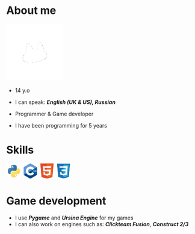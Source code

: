 # About me
<img width="150" height="150" src="assets/koirdev_spin.gif"></a>
- 14 y.o
- I can speak: ***English (UK & US), Russian***
- Programmer & Game developer
- I have been programming for 5 years

  <!-- For my first games I used Pocket Code --!>
  
 # Skills
 <img width="40" height="40" src="assets/python.png"></a>
 <img width="40" height="40" src="assets/cpp.png"></a>
 <img width="40" height="40" src="assets/html5.png"></a>
 <img width="40" height="40" src="assets/css3.png"></a>
 
# Game development

- I use ***Pygame*** and ***Ursina Engine*** for my games
- I can also work on engines such as: ***Clickteam Fusion***, ***Construct 2/3***


